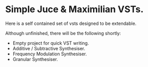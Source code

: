 # Simple Juce & Maximilian VSTs. 
Here is a self contained set of vsts designed to be extendable.

Although unfinished, there will be the following shortly:
- Empty project for quick VST writing. 
- Additive / Subtractive Synthesiser. 
- Frequency Modulation Synthesiser.
- Granular Synthesiser.
